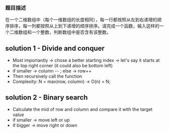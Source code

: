### 题目描述
在一个二维数组中（每个一维数组的长度相同），每一行都按照从左到右递增的顺序排序，每一列都按照从上到下递增的顺序排序。请完成一个函数，输入这样的一个二维数组和一个整数，判断数组中是否含有该整数。

## solution 1 - Divide and conquer
- Most importantly -> chose a better starting index -> let's say it starts at the top right corner (it could also be bottom left)
- if smaller -> column -- ; else -> row++
- Then recursively call the function
- Complexity: N = max(row, column) -> O(n) = N;

## solution 2 - Binary search
- Calculate the mid of row and column and compare it with the target value
- if smaller -> move left or up
- if bigger -> move right or down
